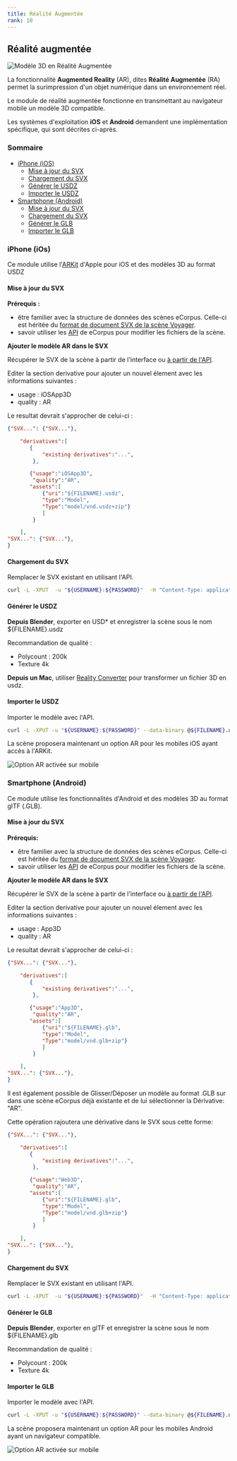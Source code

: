 ```yaml
---
title: Réalité Augmentée
rank: 10
---
```


## Réalité augmentée



<img  src="/assets/img/doc/AR_nu_fardeau.jpg" title="Modèle 3D en Réalité Augmentée" class="fluid" alt="Modèle 3D en Réalité Augmentée">

La fonctionnalité **Augmented Reality** (AR), dites **Réalité Augmentée** (RA) permet la surimpression d'un objet numérique dans un environnement réel.

Le module de réalité augmentée fonctionne en transmettant au navigateur mobile un modèle 3D compatible.

Les systèmes d'exploitation **iOS** et **Android** demandent une implémentation spécifique, qui sont décrites ci-après.

### Sommaire

* [iPhone (iOS)](#iphone-ios)
    * [Mise à jour du SVX](#mise-à-jour-du-svx)
    * [Chargement du SVX](#chargement-du-svx)
    * [Générer le USDZ](#générer-le-usdz)
    * [Importer le USDZ](#importer-le-usdz)
* [Smartphone (Android)](#smartphone-android)
    * [Mise à jour du SVX](#mise-à-jour-du-svx-1)
    * [Chargement du SVX](#chargement-du-svx-1)
    * [Générer le GLB](#générer-le-glb)
    * [Importer le GLB](#importer-le-glb)

### iPhone (iOs)

Ce module utilise l'[ARKit](https://developer.apple.com/augmented-reality/arkit/) d'Apple pour iOS et des modèles 3D au format USDZ

#### Mise à jour du SVX

**Prérequis :** 

- être familier avec la structure de données des scènes eCorpus. Celle-ci est héritée du [format de document SVX de la scène Voyager](https://smithsonian.github.io/dpo-voyager/document/overview/). 
- savoir utiliser les [API](/fr/doc/utilisationAvancee/api) de eCorpus pour modifier les fichiers de la scène.


**Ajouter le modèle AR dans le SVX**

Récupérer le SVX de la scène à partir de l'interface ou [à partir de l'API](/fr/doc/utilisationAvancee/api.md).


Editer la section derivative pour ajouter un nouvel élement avec les informations suivantes :
- usage : iOSApp3D
- quality : AR

Le resultat devrait s'approcher de celui-ci :  

```json
{"SVX...": {"SVX..."},

    "derivatives":[
       {
           "existing derivatives":"...",
        },

       {"usage":"iOSApp3D",
        "quality":"AR",
       "assets":[
           {"uri":"${FILENAME}.usdz",
           "type":"Model",
           "Type":"model/vnd.usdz+zip"}
           ]
        }

    ],
"SVX...": {"SVX..."},
}
```

#### Chargement du SVX

Remplacer le SVX existant en utilisant l'API.

```bash
curl -L -XPUT  -u "${USERNAME}:${PASSWORD}"  -H "Content-Type: application/json" --data-binary @scene.svx.json https://${HOSTNAME}/scenes/${NAME}/scene.svx.json
```

#### Générer le USDZ

**Depuis Blender**, exporter en USD* et enregistrer la scène sous le nom ${FILENAME}.usdz

Recommandation de qualité :

- Polycount : 200k
- Texture 4k 

**Depuis un Mac**, utiliser [Reality Converter](https://developer.apple.com/augmented-reality/tools/) pour transformer un fichier 3D en usdz.

#### Importer le USDZ

Importer le modèle avec l'API.

```bash
curl -L -XPUT -u "${USERNAME}:${PASSWORD}" --data-binary @${FILENAME}.usdz https://${HOSTNAME}/scenes/${NAME}/${FILENAME}.usdz
```

La scène proposera maintenant un option AR pour les mobiles iOS ayant accès à l'ARKit.

<img  src="/assets/img/doc/AR.jpg" title="Option AR activée sur mobile" class="fluid" alt="Option AR activée sur mobile">


### Smartphone (Android)

Ce module utilise les fonctionnalités d'Android et des modèles 3D au format glTF (.GLB).

#### Mise à jour du SVX

**Prérequis:**

- être familier avec la structure de données des scènes eCorpus. Celle-ci est héritée du [format de document SVX de la scène Voyager](https://smithsonian.github.io/dpo-voyager/document/overview/). 
- savoir utiliser les [API](/fr/doc/utilisationAvancee/api) de eCorpus pour modifier les fichiers de la scène.

**Ajouter le modèle AR dans le SVX**

Récupérer le SVX de la scène à partir de l'interface ou [à partir de l'API](/fr/doc/utilisationAvancee/api).


Editer la section derivative pour ajouter un nouvel élement avec les informations suivantes :
- usage : App3D
- quality : AR

Le resultat devrait s'approcher de celui-ci :  

```json
{"SVX...": {"SVX..."},

    "derivatives":[
       {
           "existing derivatives":"...",
        },

       {"usage":"App3D",
        "quality":"AR",
       "assets":[
           {"uri":"${FILENAME}.glb",
           "type":"Model",
           "Type":"model/vnd.glb+zip"}
           ]
        }

    ],
"SVX...": {"SVX..."},
}
```

Il est également possible de Glisser/Déposer un modèle au format .GLB sur dans une scène eCorpus déjà existante et de lui sélectionner la Dérivative: "AR".

Cette opération rajoutera une dérivative dans le SVX sous cette forme:

```json
{"SVX...": {"SVX..."},

    "derivatives":[
       {
           "existing derivatives":"...",
        },

       {"usage":"Web3D",
        "quality":"AR",
       "assets":[
           {"uri":"${FILENAME}.glb",
           "type":"Model",
           "Type":"model/vnd.glb+zip"}
           ]
        }

    ],
"SVX...": {"SVX..."},
}
```

#### Chargement du SVX

Remplacer le SVX existant en utilisant l'API.

```bash
curl -L -XPUT  -u "${USERNAME}:${PASSWORD}"  -H "Content-Type: application/json" --data-binary @scene.svx.json https://${HOSTNAME}/scenes/${NAME}/scene.svx.json
```

#### Générer le GLB

**Depuis Blender**, exporter en glTF et enregistrer la scène sous le nom ${FILENAME}.glb

Recommandation de qualité :

- Polycount : 200k
- Texture 4k 

#### Importer le GLB

Importer le modèle avec l'API.

```bash
curl -L -XPUT -u "${USERNAME}:${PASSWORD}" --data-binary @${FILENAME}.usdz https://${HOSTNAME}/scenes/${NAME}/${FILENAME}.usdz
```

La scène proposera maintenant un option AR pour les mobiles Android ayant un navigateur compatible.

<img  src="/assets/img/doc/AR.jpg" title="Option AR activée sur mobile" class="fluid" alt="Option AR activée sur mobile">